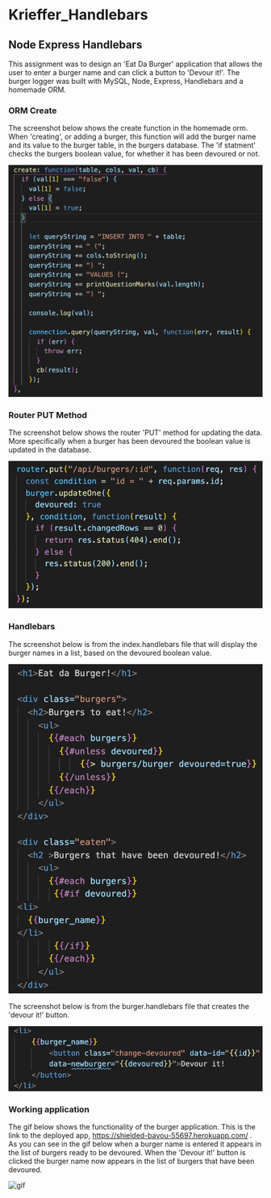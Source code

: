 # Krieffer_Handlebars

## Node Express Handlebars
  This assignment was to design an 'Eat Da Burger' application that allows the user to enter a burger name and can click a button to 'Devour it!'. The burger logger was built with MySQL, Node, Express, Handlebars and a homemade ORM. 

### ORM Create
  The screenshot below shows the create function in the homemade orm. When 'creating', or adding a burger, this function will add the burger name and its value to the burger table, in the burgers database. The 'if statment' checks the burgers boolean value, for whether it has been devoured or not. 
  
![](https://github.com/Krieffer21/Krieffer_Handlebars/blob/master/public/assets/screenshots/ORM.png)

### Router PUT Method
  The screenshot below shows the router 'PUT' method for updating the data. More specifically when a burger has been devoured the boolean value is updated in the database.  

![](https://github.com/Krieffer21/Krieffer_Handlebars/blob/master/public/assets/screenshots/PUT.png)

### Handlebars
  The screenshot below is from the index.handlebars file that will display the burger names in a list, based on the devoured boolean value. 

![handlebars code](https://github.com/Krieffer21/Krieffer_Handlebars/blob/master/public/assets/screenshots/index.png)

  The screenshot below is from the burger.handlebars file that creates the 'devour it!' button.  
  
![handlebars code](https://github.com/Krieffer21/Krieffer_Handlebars/blob/master/public/assets/screenshots/burger.png)

### Working application
  The gif below shows the functionality of the burger application. This is the link to the deployed app, https://shielded-bayou-55697.herokuapp.com/ . As you can see in the gif below when a burger name is entered it appears in the list of burgers ready to be devoured. When the 'Devour it!' button is clicked the burger name now appears in the list of burgers that have been devoured.  

![gif](https://github.com/Krieffer21/Krieffer_Handlebars/blob/master/public/assets/screenshots/burger.gif)
